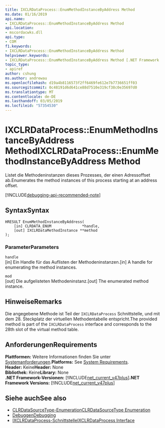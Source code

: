 ```yaml
---
title: IXCLRDataProcess::EnumMethodInstanceByAddress Method
ms.date: 01/16/2019
api.name:
- IXCLRDataProcess::EnumMethodInstanceByAddress Method
api.location:
- mscordacwks.dll
api.type:
- COM
f1.keywords:
- IXCLRDataProcess::EnumMethodInstanceByAddress Method
helpviewer.keywords:
- IXCLRDataProcess::EnumMethodInstanceByAddress Method [.NET Framework debugging]
topic_type:
- apiref
author: cshung
ms.author: andrewau
ms.openlocfilehash: d19a4b8116573f2ff6469fe612e7b7736651ff03
ms.sourcegitcommit: 0c48191d6d641ce88d7510e319cf38c0e35697d0
ms.translationtype: MT
ms.contentlocale: de-DE
ms.lasthandoff: 03/05/2019
ms.locfileid: "57354530"
---
```

# <a name="ixclrdataprocessenummethodinstancebyaddress-method"></a><span data-ttu-id="28113-102">IXCLRDataProcess::EnumMethodInstanceByAddress Method</span><span class="sxs-lookup"><span data-stu-id="28113-102">IXCLRDataProcess::EnumMethodInstanceByAddress Method</span></span>

<span data-ttu-id="28113-103">Listet die Methodeninstanzen dieses Prozesses, der einen Adressoffset ab.</span><span class="sxs-lookup"><span data-stu-id="28113-103">Enumerates the method instances of this process starting at an address offset.</span></span>

[!INCLUDE[debugging-api-recommended-note](../../../../includes/debugging-api-recommended-note.md)]

## <a name="syntax"></a><span data-ttu-id="28113-104">Syntax</span><span class="sxs-lookup"><span data-stu-id="28113-104">Syntax</span></span>

```
HRESULT EnumMethodInstanceByAddress(
    [in] CLRDATA_ENUM              *handle,
    [out] IXCLRDataMethodInstance **method
);
```

### <a name="parameters"></a><span data-ttu-id="28113-105">Parameter</span><span class="sxs-lookup"><span data-stu-id="28113-105">Parameters</span></span>

`handle`\
<span data-ttu-id="28113-106">[in] Ein Handle für das Auflisten der Methodeninstanzen.</span><span class="sxs-lookup"><span data-stu-id="28113-106">[in] A handle for enumerating the method instances.</span></span>

`mod`\
<span data-ttu-id="28113-107">[out] Die aufgelisteten Methodeninstanz.</span><span class="sxs-lookup"><span data-stu-id="28113-107">[out] The enumerated method instance.</span></span>

## <a name="remarks"></a><span data-ttu-id="28113-108">Hinweise</span><span class="sxs-lookup"><span data-stu-id="28113-108">Remarks</span></span>

<span data-ttu-id="28113-109">Die angegebene Methode ist Teil der `IXCLRDataProcess` Schnittstelle, und mit dem 28. Steckplatz der virtuellen Methodentabelle entspricht.</span><span class="sxs-lookup"><span data-stu-id="28113-109">The provided method is part of the `IXCLRDataProcess` interface and corresponds to the 28th slot of the virtual method table.</span></span>

## <a name="requirements"></a><span data-ttu-id="28113-110">Anforderungen</span><span class="sxs-lookup"><span data-stu-id="28113-110">Requirements</span></span>

<span data-ttu-id="28113-111">**Plattformen:** Weitere Informationen finden Sie unter [Systemanforderungen](../../../../docs/framework/get-started/system-requirements.md).</span><span class="sxs-lookup"><span data-stu-id="28113-111">**Platforms:** See [System Requirements](../../../../docs/framework/get-started/system-requirements.md).</span></span>   
<span data-ttu-id="28113-112">**Header:** Keine</span><span class="sxs-lookup"><span data-stu-id="28113-112">**Header:** None</span></span>   
<span data-ttu-id="28113-113">**Bibliothek:** Keine</span><span class="sxs-lookup"><span data-stu-id="28113-113">**Library:** None</span></span>   
<span data-ttu-id="28113-114">**.NET Framework-Versionen:** [!INCLUDE[net_current_v47plus](../../../../includes/net-current-v47plus.md)]</span><span class="sxs-lookup"><span data-stu-id="28113-114">**.NET Framework Versions:** [!INCLUDE[net_current_v47plus](../../../../includes/net-current-v47plus.md)]</span></span>   
 
## <a name="see-also"></a><span data-ttu-id="28113-115">Siehe auch</span><span class="sxs-lookup"><span data-stu-id="28113-115">See also</span></span>
- [<span data-ttu-id="28113-116">CLRDataSourceType-Enumeration</span><span class="sxs-lookup"><span data-stu-id="28113-116">CLRDataSourceType Enumeration</span></span>](clrdatasourcetype-enumeration.md)
- [<span data-ttu-id="28113-117">Debuggen</span><span class="sxs-lookup"><span data-stu-id="28113-117">Debugging</span></span>](index.md)
- [<span data-ttu-id="28113-118">IXCLRDataProcess-Schnittstelle</span><span class="sxs-lookup"><span data-stu-id="28113-118">IXCLRDataProcess Interface</span></span>](ixclrdataprocess-interface.md)
